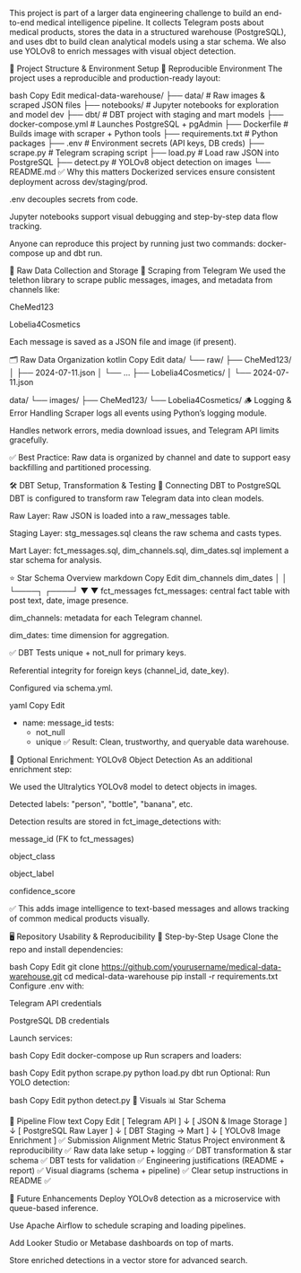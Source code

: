 This project is part of a larger data engineering challenge to build an end-to-end medical intelligence pipeline. It collects Telegram posts about medical products, stores the data in a structured warehouse (PostgreSQL), and uses dbt to build clean analytical models using a star schema. We also use YOLOv8 to enrich messages with visual object detection.

📁 Project Structure & Environment Setup
🔧 Reproducible Environment
The project uses a reproducible and production-ready layout:

bash
Copy
Edit
medical-data-warehouse/
├── data/                  # Raw images & scraped JSON files
├── notebooks/             # Jupyter notebooks for exploration and model dev
├── dbt/                   # DBT project with staging and mart models
├── docker-compose.yml     # Launches PostgreSQL + pgAdmin
├── Dockerfile             # Builds image with scraper + Python tools
├── requirements.txt       # Python packages
├── .env                   # Environment secrets (API keys, DB creds)
├── scrape.py              # Telegram scraping script
├── load.py                # Load raw JSON into PostgreSQL
├── detect.py              # YOLOv8 object detection on images
└── README.md
✅ Why this matters
Dockerized services ensure consistent deployment across dev/staging/prod.

.env decouples secrets from code.

Jupyter notebooks support visual debugging and step-by-step data flow tracking.

Anyone can reproduce this project by running just two commands:
docker-compose up and dbt run.

📨 Raw Data Collection and Storage
🔎 Scraping from Telegram
We used the telethon library to scrape public messages, images, and metadata from channels like:

CheMed123

Lobelia4Cosmetics

Each message is saved as a JSON file and image (if present).

🗂️ Raw Data Organization
kotlin
Copy
Edit
data/
└── raw/
    ├── CheMed123/
    │   ├── 2024-07-11.json
    │   └── ...
    ├── Lobelia4Cosmetics/
    │   └── 2024-07-11.json

data/
└── images/
    ├── CheMed123/
    └── Lobelia4Cosmetics/
🪵 Logging & Error Handling
Scraper logs all events using Python’s logging module.

Handles network errors, media download issues, and Telegram API limits gracefully.

✅ Best Practice: Raw data is organized by channel and date to support easy backfilling and partitioned processing.

🛠️ DBT Setup, Transformation & Testing
🔌 Connecting DBT to PostgreSQL
DBT is configured to transform raw Telegram data into clean models.

Raw Layer: Raw JSON is loaded into a raw_messages table.

Staging Layer: stg_messages.sql cleans the raw schema and casts types.

Mart Layer: fct_messages.sql, dim_channels.sql, dim_dates.sql implement a star schema for analysis.

⭐ Star Schema Overview
markdown
Copy
Edit
dim_channels    dim_dates
     │              │
     └────┐    ┌────┘
          ▼    ▼
       fct_messages
fct_messages: central fact table with post text, date, image presence.

dim_channels: metadata for each Telegram channel.

dim_dates: time dimension for aggregation.

✅ DBT Tests
unique + not_null for primary keys.

Referential integrity for foreign keys (channel_id, date_key).

Configured via schema.yml.

yaml
Copy
Edit
  - name: message_id
    tests:
      - not_null
      - unique
✅ Result: Clean, trustworthy, and queryable data warehouse.

🧠 Optional Enrichment: YOLOv8 Object Detection
As an additional enrichment step:

We used the Ultralytics YOLOv8 model to detect objects in images.

Detected labels: "person", "bottle", "banana", etc.

Detection results are stored in fct_image_detections with:

message_id (FK to fct_messages)

object_class

object_label

confidence_score

✅ This adds image intelligence to text-based messages and allows tracking of common medical products visually.

🖥️ Repository Usability & Reproducibility
🔄 Step-by-Step Usage
Clone the repo and install dependencies:

bash
Copy
Edit
git clone https://github.com/yourusername/medical-data-warehouse.git
cd medical-data-warehouse
pip install -r requirements.txt
Configure .env with:

Telegram API credentials

PostgreSQL DB credentials

Launch services:

bash
Copy
Edit
docker-compose up
Run scrapers and loaders:

bash
Copy
Edit
python scrape.py
python load.py
dbt run
Optional: Run YOLO detection:

bash
Copy
Edit
python detect.py
📸 Visuals
📊 Star Schema

🔁 Pipeline Flow
text
Copy
Edit
[ Telegram API ]
      ↓
[ JSON & Image Storage ]
      ↓
[ PostgreSQL Raw Layer ]
      ↓
[ DBT Staging → Mart ]
      ↓
[ YOLOv8 Image Enrichment ]
✅ Submission Alignment
Metric	Status
Project environment & reproducibility	✅
Raw data lake setup + logging	✅
DBT transformation & star schema	✅
DBT tests for validation	✅
Engineering justifications (README + report)	✅
Visual diagrams (schema + pipeline)	✅
Clear setup instructions in README	✅

📌 Future Enhancements
Deploy YOLOv8 detection as a microservice with queue-based inference.

Use Apache Airflow to schedule scraping and loading pipelines.

Add Looker Studio or Metabase dashboards on top of marts.

Store enriched detections in a vector store for advanced search.
